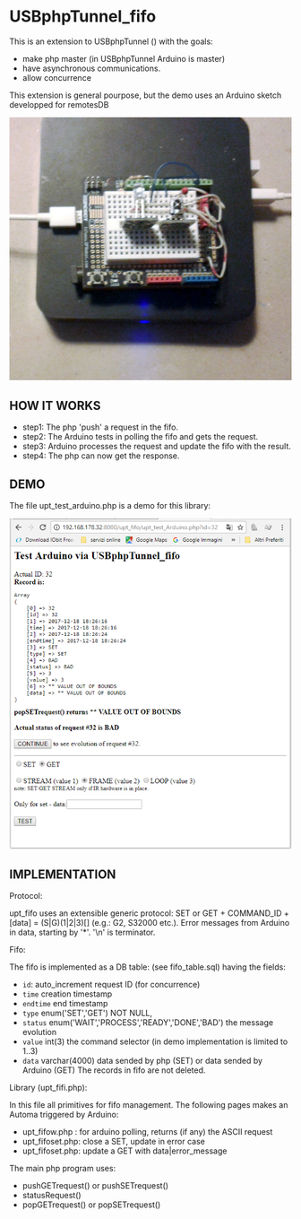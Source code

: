 # USBphpTunnel_fifo

 This is an extension to USBphpTunnel () with the goals:
  - make php master (in USBphpTunnel Arduino is master)
  - have asynchronous communications.
  - allow concurrence
    
 This extension is general pourpose, but the demo uses an Arduino sketch developped for remotesDB
 
 ![MXQ and Arduino](./img/arduino.jpg)
 
## HOW IT WORKS
 - step1: The php 'push' a request in the fifo.
 - step2: The Arduino tests in polling the fifo and gets the request.
 - step3: Arduino processes the request and update the fifo with the result.
 - step4: The php can now get the response.
 
## DEMO
 
 The file upt_test_arduino.php is a demo for this library:
 
 ![demo sreenshot](./img/2017-12-18.193137.shot.png)
 
 ## IMPLEMENTATION
 
 Protocol:
 
   upt_fifo uses an extensible generic protocol: SET or GET + COMMAND_ID + [data] = (S|G)(1|2|3)[<ascii data>]
   (e.g.: G2, S32000 etc.). Error messages from Arduino in data, starting by '*'. '\n' is terminator.
 
 Fifo:
 
 The fifo is implemented as a DB table: (see fifo_table.sql) having the fields:
  - `id`:  auto_increment request ID (for concurrence)
  - `time` creation timestamp 
  -  `endtime` end timestamp 
  -  `type` enum('SET','GET') NOT NULL,
  - `status` enum('WAIT','PROCESS','READY','DONE','BAD') the message evolution
  - `value` int(3) the command selector (in demo implementation is limited to 1..3)
  - `data` varchar(4000) data sended by php (SET) or data sended by Arduino (GET)
   The records in fifo are not deleted.
   
 Library  (upt_fifi.php):
 
   In this file all primitives for fifo management.
   The following pages makes an Automa triggered by Arduino:
  - upt_fifow.php : for arduino polling, returns (if any) the ASCII request
  - upt_fifoset.php: close a SET, update in error case 
  - upt_fifoset.php: update a GET with data|error_message
   
   The main php program uses: 
   - pushGETrequest() or pushSETrequest()
   - statusRequest()
   - popGETrequest() or popSETrequest()
      
